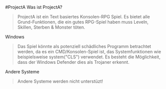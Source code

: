 #ProjectA
Was ist ProjectA?
>ProjectA ist ein Text basiertes Konsolen-RPG Spiel.
>Es bietet alle Grund-Funktionen, die ein gutes RPG-Spiel haben muss Leveln, Skillen, Sterben & Monster töten. 

Windows
>Das Spiel könnte als potenziell schädliches Programm betrachtet werden, da es ein CMD/Konsolen-Spiel ist, das Systemfunktionen wie beispielsweise system("CLS") verwendet. Es besteht die Möglichkeit, dass der Windows Defender dies als Trojaner erkennt.

Andere Systeme
>Andere Systeme werden nicht unterstüzt!

